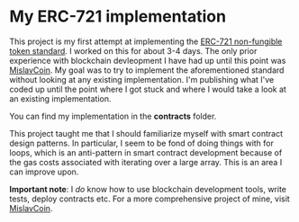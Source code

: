 # My ERC-721 implementation

This project is my first attempt at implementing the [ERC-721 non-fungible token standard](https://eips.ethereum.org/EIPS/eip-721). I worked on this for about 3-4 days. The only prior experience with blockchain devleopment I have had up until this point was [MislavCoin](https://github.com/MislavJuric/MislavCoin). My goal was to try to implement the aforementioned standard without looking at any existing implementation. I'm publishing what I've coded up until the point where I got stuck and where I would take a look at an existing implementation.

You can find my implementation in the **contracts** folder.

This project taught me that I should familiarize myself with smart contract design patterns. In particular, I seem to be fond of doing things with for loops, which is an anti-pattern in smart contract development because of the gas costs associated with iterating over a large array. This is an area I can improve upon.

**Important note**: I *do* know how to use blockchain development tools, write tests, deploy contracts etc. For a more comprehensive project of mine, visit [MislavCoin](https://github.com/MislavJuric/MislavCoin).
